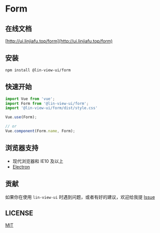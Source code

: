 # Form


## 在线文档

[http://ui.linjiafu.top/form](http://ui.linjiafu.top/form)


## 安装

```
npm install @lin-view-ui/form
```

## 快速开始

```javascript
import Vue from 'vue';
import Form from '@lin-view-ui/form';
import '@lin-view-ui/form/dist/style.css'

Vue.use(Form);

// or
Vue.component(Form.name, Form);
```

## 浏览器支持

- 现代浏览器和 IE10 及以上
- [Electron](http://electron.atom.io/)

## 贡献

如果你在使用 `lin-view-ui` 时遇到问题，或者有好的建议，欢迎给我提 [Issue](https://github.com/c10342/lin-view-ui/issues)

## LICENSE

[MIT](https://github.com/c10342/lin-view-ui/blob/master/LICENSE)
